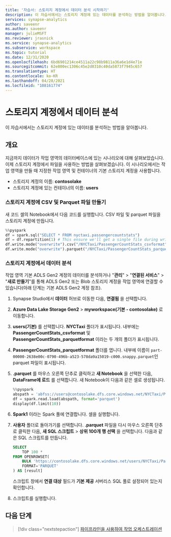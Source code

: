 ```yaml
---
title: '자습서: 스토리지 계정에서 데이터 분석 시작하기'
description: 이 자습서에서는 스토리지 계정에 있는 데이터를 분석하는 방법을 알아봅니다.
services: synapse-analytics
author: saveenr
ms.author: saveenr
manager: julieMSFT
ms.reviewer: jrasnick
ms.service: synapse-analytics
ms.subservice: workspace
ms.topic: tutorial
ms.date: 12/31/2020
ms.openlocfilehash: 6bd6901214ce4511a22c98b9811a36a6e1d4e71e
ms.sourcegitcommit: 62e800ec1306c45e2d8310c40da5873f7945c657
ms.translationtype: HT
ms.contentlocale: ko-KR
ms.lasthandoff: 04/28/2021
ms.locfileid: "108161774"
---
```

# <a name="analyze-data-in-a-storage-account"></a>스토리지 계정에서 데이터 분석

이 자습서에서는 스토리지 계정에 있는 데이터를 분석하는 방법을 알아봅니다.

## <a name="overview"></a>개요

지금까지 데이터가 작업 영역의 데이터베이스에 있는 시나리오에 대해 살펴보았습니다. 이제 스토리지 계정에서 파일을 사용하는 방법을 살펴보겠습니다. 이 시나리오에서는 작업 영역을 만들 때 지정한 작업 영역 및 컨테이너의 기본 스토리지 계정을 사용합니다.

* 스토리지 계정의 이름: **contosolake**
* 스토리지 계정에 있는 컨테이너의 이름: **users**

### <a name="create-csv-and-parquet-files-in-your-storage-account"></a>스토리지 계정에 CSV 및 Parquet 파일 만들기

새 코드 셀의 Notebook에서 다음 코드를 실행합니다. CSV 파일 및 parquet 파일을 스토리지 계정에 만듭니다.

```py
%%pyspark
df = spark.sql("SELECT * FROM nyctaxi.passengercountstats")
df = df.repartition(1) # This ensure we'll get a single file during write()
df.write.mode("overwrite").csv("/NYCTaxi/PassengerCountStats_csvformat")
df.write.mode("overwrite").parquet("/NYCTaxi/PassengerCountStats_parquetformat")
```

### <a name="analyze-data-in-a-storage-account"></a>스토리지 계정에서 데이터 분석

작업 영역 기본 ADLS Gen2 계정의 데이터를 분석하거나 "**관리**" > "**연결된 서비스**" > "**새로 만들기**"를 통해 ADLS Gen2 또는 Blob 스토리지 계정을 작업 영역에 연결할 수 있습니다(아래 단계는 기본 ADLS Gen2 계정 참조).

1. Synapse Studio에서 **데이터** 허브로 이동한 다음, **연결됨** 을 선택합니다.
1. **Azure Data Lake Storage Gen2** > **myworkspace(기본 - contosolake)** 로 이동합니다.
1. **users(기본)** 를 선택합니다. **NYCTaxi** 폴더가 표시됩니다. 내부에는 **PassengerCountStats_csvformat** 및 **PassengerCountStats_parquetformat** 이라는 두 개의 폴더가 표시됩니다.
1. **PassengerCountStats_parquetformat** 폴더를 엽니다. 내부에 이름이 `part-00000-2638e00c-0790-496b-a523-578da9a15019-c000.snappy.parquet`인 parquet 파일이 표시됩니다.
1. **.parquet** 를 마우스 오른쪽 단추로 클릭하고 **새 Notebook** 을 선택한 다음, **DataFrame에 로드** 를 선택합니다. 새 Notebook이 다음과 같은 셀로 생성됩니다.

    ```py
    %%pyspark
    abspath = 'abfss://users@contosolake.dfs.core.windows.net/NYCTaxi/PassengerCountStats_parquetformat/part-00000-1f251a58-d8ac-4972-9215-8d528d490690-c000.snappy.parquet'
    df = spark.read.load(abspath, format='parquet')
    display(df.limit(10))
    ```

1. **Spark1** 이라는 Spark 풀에 연결합니다. 셀을 실행합니다.
1. **사용자** 폴더로 돌아가기를 선택합니다. **.parquet** 파일을 다시 마우스 오른쪽 단추로 클릭한 다음, **새 SQL 스크립트** > **상위 100개 행 선택** 을 선택합니다. 다음과 같은 SQL 스크립트를 만듭니다.

    ```sql
    SELECT 
        TOP 100 *
    FROM OPENROWSET(
        BULK 'https://contosolake.dfs.core.windows.net/users/NYCTaxi/PassengerCountStats_parquetformat/part-00000-1f251a58-d8ac-4972-9215-8d528d490690-c000.snappy.parquet',
        FORMAT='PARQUET'
    ) AS [result]
    ```

    스크립트 창에서 **연결 대상** 필드가 **기본 제공** 서버리스 SQL 풀로 설정되어 있는지 확인합니다.

1. 스크립트를 실행합니다.



## <a name="next-steps"></a>다음 단계

> [!div class="nextstepaction"]
> [파이프라인을 사용하여 작업 오케스트레이션](get-started-pipelines.md)
